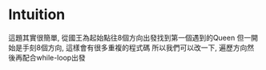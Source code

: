 # Intuition

這題其實很簡單, 從國王為起始點往8個方向出發找到第一個遇到的Queen
但一開始是手刻8個方向, 這樣會有很多重複的程式碼
所以我們可以改一下, 遍歷方向然後再配合while-loop出發